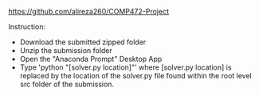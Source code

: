 https://github.com/alireza260/COMP472-Project

Instruction: 
- Download the submitted zipped folder
- Unzip the submission folder
- Open the "Anaconda Prompt" Desktop App
- Type 'python "[solver.py location]"' where [solver.py location] is replaced by the location of the solver.py file found within the root level src folder of the submission.
